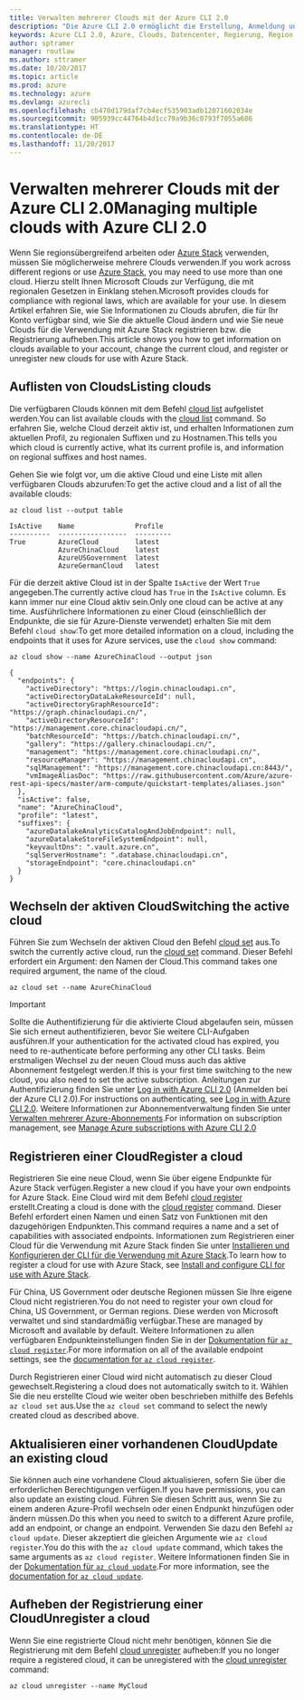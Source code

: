 ```yaml
---
title: Verwalten mehrerer Clouds mit der Azure CLI 2.0
description: "Die Azure CLI 2.0 ermöglicht die Erstellung, Anmeldung und Verwaltung von bzw. bei verschiedenen Clouds."
keywords: Azure CLI 2.0, Azure, Clouds, Datencenter, Regierung, Region, China, Deutschland
author: sptramer
manager: routlaw
ms.author: sttramer
ms.date: 10/20/2017
ms.topic: article
ms.prod: azure
ms.technology: azure
ms.devlang: azurecli
ms.openlocfilehash: cb470d179daf7cb4ecf535903adb12071602034e
ms.sourcegitcommit: 905939cc44764b4d1cc79a9b36c0793f7055a686
ms.translationtype: HT
ms.contentlocale: de-DE
ms.lasthandoff: 11/20/2017
---
```

# <a name="managing-multiple-clouds-with-azure-cli-20"></a><span data-ttu-id="68ea0-104">Verwalten mehrerer Clouds mit der Azure CLI 2.0</span><span class="sxs-lookup"><span data-stu-id="68ea0-104">Managing multiple clouds with Azure CLI 2.0</span></span>

<span data-ttu-id="68ea0-105">Wenn Sie regionsübergreifend arbeiten oder [Azure Stack](https://docs.microsoft.com/en-us/azure/azure-stack/user/) verwenden, müssen Sie möglicherweise mehrere Clouds verwenden.</span><span class="sxs-lookup"><span data-stu-id="68ea0-105">If you work across different regions or use [Azure Stack](https://docs.microsoft.com/en-us/azure/azure-stack/user/), you may need to use more than one cloud.</span></span> <span data-ttu-id="68ea0-106">Hierzu stellt Ihnen Microsoft Clouds zur Verfügung, die mit regionalen Gesetzen in Einklang stehen.</span><span class="sxs-lookup"><span data-stu-id="68ea0-106">Microsoft provides clouds for compliance with regional laws, which are available for your use.</span></span> <span data-ttu-id="68ea0-107">In diesem Artikel erfahren Sie, wie Sie Informationen zu Clouds abrufen, die für Ihr Konto verfügbar sind, wie Sie die aktuelle Cloud ändern und wie Sie neue Clouds für die Verwendung mit Azure Stack registrieren bzw. die Registrierung aufheben.</span><span class="sxs-lookup"><span data-stu-id="68ea0-107">This article shows you how to get information on clouds available to your account, change the current cloud, and register or unregister new clouds for use with Azure Stack.</span></span>

## <a name="listing-clouds"></a><span data-ttu-id="68ea0-108">Auflisten von Clouds</span><span class="sxs-lookup"><span data-stu-id="68ea0-108">Listing clouds</span></span>

<span data-ttu-id="68ea0-109">Die verfügbaren Clouds können mit dem Befehl [cloud list](/cli/azure/cloud#list) aufgelistet werden.</span><span class="sxs-lookup"><span data-stu-id="68ea0-109">You can list available clouds with the [cloud list](/cli/azure/cloud#list) command.</span></span> <span data-ttu-id="68ea0-110">So erfahren Sie, welche Cloud derzeit aktiv ist, und erhalten Informationen zum aktuellen Profil, zu regionalen Suffixen und zu Hostnamen.</span><span class="sxs-lookup"><span data-stu-id="68ea0-110">This tells you which cloud is currently active, what its current profile is, and information on regional suffixes and host names.</span></span>

<span data-ttu-id="68ea0-111">Gehen Sie wie folgt vor, um die aktive Cloud und eine Liste mit allen verfügbaren Clouds abzurufen:</span><span class="sxs-lookup"><span data-stu-id="68ea0-111">To get the active cloud and a list of all the available clouds:</span></span>

```azurecli
az cloud list --output table
```

```output
IsActive    Name               Profile
----------  -----------------  ---------
True        AzureCloud         latest
            AzureChinaCloud    latest
            AzureUSGovernment  latest
            AzureGermanCloud   latest
```

<span data-ttu-id="68ea0-112">Für die derzeit aktive Cloud ist in der Spalte `IsActive` der Wert `True` angegeben.</span><span class="sxs-lookup"><span data-stu-id="68ea0-112">The currently active cloud has `True` in the `IsActive` column.</span></span> <span data-ttu-id="68ea0-113">Es kann immer nur eine Cloud aktiv sein.</span><span class="sxs-lookup"><span data-stu-id="68ea0-113">Only one cloud can be active at any time.</span></span> <span data-ttu-id="68ea0-114">Ausführlichere Informationen zu einer Cloud (einschließlich der Endpunkte, die sie für Azure-Dienste verwendet) erhalten Sie mit dem Befehl `cloud show`:</span><span class="sxs-lookup"><span data-stu-id="68ea0-114">To get more detailed information on a cloud, including the endpoints that it uses for Azure services, use the `cloud show` command:</span></span>

```azurecli
az cloud show --name AzureChinaCloud --output json
```

```output
{
  "endpoints": {
    "activeDirectory": "https://login.chinacloudapi.cn",
    "activeDirectoryDataLakeResourceId": null,
    "activeDirectoryGraphResourceId": "https://graph.chinacloudapi.cn/",
    "activeDirectoryResourceId": "https://management.core.chinacloudapi.cn/",
    "batchResourceId": "https://batch.chinacloudapi.cn/",
    "gallery": "https://gallery.chinacloudapi.cn/",
    "management": "https://management.core.chinacloudapi.cn/",
    "resourceManager": "https://management.chinacloudapi.cn",
    "sqlManagement": "https://management.core.chinacloudapi.cn:8443/",
    "vmImageAliasDoc": "https://raw.githubusercontent.com/Azure/azure-rest-api-specs/master/arm-compute/quickstart-templates/aliases.json"
  },
  "isActive": false,
  "name": "AzureChinaCloud",
  "profile": "latest",
  "suffixes": {
    "azureDatalakeAnalyticsCatalogAndJobEndpoint": null,
    "azureDatalakeStoreFileSystemEndpoint": null,
    "keyvaultDns": ".vault.azure.cn",
    "sqlServerHostname": ".database.chinacloudapi.cn",
    "storageEndpoint": "core.chinacloudapi.cn"
  }
}
```

## <a name="switching-the-active-cloud"></a><span data-ttu-id="68ea0-115">Wechseln der aktiven Cloud</span><span class="sxs-lookup"><span data-stu-id="68ea0-115">Switching the active cloud</span></span>

<span data-ttu-id="68ea0-116">Führen Sie zum Wechseln der aktiven Cloud den Befehl [cloud set](/cli/azure/cloud#set) aus.</span><span class="sxs-lookup"><span data-stu-id="68ea0-116">To switch the currently active cloud, run the [cloud set](/cli/azure/cloud#set) command.</span></span> <span data-ttu-id="68ea0-117">Dieser Befehl erfordert ein Argument: den Namen der Cloud.</span><span class="sxs-lookup"><span data-stu-id="68ea0-117">This command takes one required argument, the name of the cloud.</span></span>

```azurecli
az cloud set --name AzureChinaCloud
```

> [!IMPORTANT]
> <span data-ttu-id="68ea0-118">Sollte die Authentifizierung für die aktivierte Cloud abgelaufen sein, müssen Sie sich erneut authentifizieren, bevor Sie weitere CLI-Aufgaben ausführen.</span><span class="sxs-lookup"><span data-stu-id="68ea0-118">If your authentication for the activated cloud has expired, you need to re-authenticate before performing any other CLI tasks.</span></span> <span data-ttu-id="68ea0-119">Beim erstmaligen Wechsel zu der neuen Cloud muss auch das aktive Abonnement festgelegt werden.</span><span class="sxs-lookup"><span data-stu-id="68ea0-119">If this is your first time switching to the new cloud, you also need to set the active subscription.</span></span>
> <span data-ttu-id="68ea0-120">Anleitungen zur Authentifizierung finden Sie unter [Log in with Azure CLI 2.0](authenticate-azure-cli.md) (Anmelden bei der Azure CLI 2.0).</span><span class="sxs-lookup"><span data-stu-id="68ea0-120">For instructions on authenticating, see [Log in with Azure CLI 2.0](authenticate-azure-cli.md).</span></span> <span data-ttu-id="68ea0-121">Weitere Informationen zur Abonnementverwaltung finden Sie unter [Verwalten mehrerer Azure-Abonnements](manage-azure-subscriptions-azure-cli.md).</span><span class="sxs-lookup"><span data-stu-id="68ea0-121">For information on subscription management, see [Manage Azure subscriptions with Azure CLI 2.0](manage-azure-subscriptions-azure-cli.md)</span></span>

## <a name="register-a-cloud"></a><span data-ttu-id="68ea0-122">Registrieren einer Cloud</span><span class="sxs-lookup"><span data-stu-id="68ea0-122">Register a cloud</span></span>

<span data-ttu-id="68ea0-123">Registrieren Sie eine neue Cloud, wenn Sie über eigene Endpunkte für Azure Stack verfügen.</span><span class="sxs-lookup"><span data-stu-id="68ea0-123">Register a new cloud if you have your own endpoints for Azure Stack.</span></span> <span data-ttu-id="68ea0-124">Eine Cloud wird mit dem Befehl [cloud register](/cli/azure/cloud#register) erstellt.</span><span class="sxs-lookup"><span data-stu-id="68ea0-124">Creating a cloud is done with the [cloud register](/cli/azure/cloud#register) command.</span></span> <span data-ttu-id="68ea0-125">Dieser Befehl erfordert einen Namen und einen Satz von Funktionen mit den dazugehörigen Endpunkten.</span><span class="sxs-lookup"><span data-stu-id="68ea0-125">This command requires a name and a set of capabilities with associated endpoints.</span></span> <span data-ttu-id="68ea0-126">Informationen zum Registrieren einer Cloud für die Verwendung mit Azure Stack finden Sie unter [Installieren und Konfigurieren der CLI für die Verwendung mit Azure Stack](/azure/azure-stack/user/azure-stack-connect-cli#connect-to-azure-stack).</span><span class="sxs-lookup"><span data-stu-id="68ea0-126">To learn how to register a cloud for use with Azure Stack, see [Install and configure CLI for use with Azure Stack](/azure/azure-stack/user/azure-stack-connect-cli#connect-to-azure-stack).</span></span>  

<span data-ttu-id="68ea0-127">Für China, US Government oder deutsche Regionen müssen Sie Ihre eigene Cloud nicht registrieren.</span><span class="sxs-lookup"><span data-stu-id="68ea0-127">You do not need to register your own cloud for China, US Government, or German regions.</span></span> <span data-ttu-id="68ea0-128">Diese werden von Microsoft verwaltet und sind standardmäßig verfügbar.</span><span class="sxs-lookup"><span data-stu-id="68ea0-128">These are managed by Microsoft and available by default.</span></span>  <span data-ttu-id="68ea0-129">Weitere Informationen zu allen verfügbaren Endpunkteinstellungen finden Sie in der [Dokumentation für `az cloud register`](/cli/azure/cloud?view=azure-cli-latest#az_cloud_register).</span><span class="sxs-lookup"><span data-stu-id="68ea0-129">For more information on all of the available endpoint settings, see the [documentation for `az cloud register`](/cli/azure/cloud?view=azure-cli-latest#az_cloud_register).</span></span>

<span data-ttu-id="68ea0-130">Durch Registrieren einer Cloud wird nicht automatisch zu dieser Cloud gewechselt.</span><span class="sxs-lookup"><span data-stu-id="68ea0-130">Registering a cloud does not automatically switch to it.</span></span> <span data-ttu-id="68ea0-131">Wählen Sie die neu erstellte Cloud wie weiter oben beschrieben mithilfe des Befehls `az cloud set` aus.</span><span class="sxs-lookup"><span data-stu-id="68ea0-131">Use the `az cloud set` command to select the newly created cloud as described above.</span></span>

## <a name="update-an-existing-cloud"></a><span data-ttu-id="68ea0-132">Aktualisieren einer vorhandenen Cloud</span><span class="sxs-lookup"><span data-stu-id="68ea0-132">Update an existing cloud</span></span>

<span data-ttu-id="68ea0-133">Sie können auch eine vorhandene Cloud aktualisieren, sofern Sie über die erforderlichen Berechtigungen verfügen.</span><span class="sxs-lookup"><span data-stu-id="68ea0-133">If you have permissions, you can also update an existing cloud.</span></span> <span data-ttu-id="68ea0-134">Führen Sie diesen Schritt aus, wenn Sie zu einem anderen Azure-Profil wechseln oder einen Endpunkt hinzufügen oder ändern müssen.</span><span class="sxs-lookup"><span data-stu-id="68ea0-134">Do this when you need to switch to a different Azure profile, add an endpoint, or change an endpoint.</span></span>
<span data-ttu-id="68ea0-135">Verwenden Sie dazu den Befehl `az cloud update`. Dieser akzeptiert die gleichen Argumente wie `az cloud register`.</span><span class="sxs-lookup"><span data-stu-id="68ea0-135">You do this with the `az cloud update` command, which takes the same arguments as `az cloud register`.</span></span> <span data-ttu-id="68ea0-136">Weitere Informationen finden Sie in der [Dokumentation für `az cloud update`](/cli/azure/cloud?view=azure-cli-latest#az_cloud_update).</span><span class="sxs-lookup"><span data-stu-id="68ea0-136">For more information, see the [documentation for `az cloud update`](/cli/azure/cloud?view=azure-cli-latest#az_cloud_update).</span></span>

## <a name="unregister-a-cloud"></a><span data-ttu-id="68ea0-137">Aufheben der Registrierung einer Cloud</span><span class="sxs-lookup"><span data-stu-id="68ea0-137">Unregister a cloud</span></span>

<span data-ttu-id="68ea0-138">Wenn Sie eine registrierte Cloud nicht mehr benötigen, können Sie die Registrierung mit dem Befehl [cloud unregister](/cli/azure/cloud#unregister) aufheben:</span><span class="sxs-lookup"><span data-stu-id="68ea0-138">If you no longer require a registered cloud, it can be unregistered with the [cloud unregister](/cli/azure/cloud#unregister) command:</span></span>

```azurecli
az cloud unregister --name MyCloud
```
